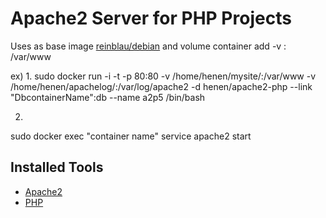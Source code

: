 Apache2 Server for PHP Projects
===============

Uses as base image [reinblau/debian](https://registry.hub.docker.com/u/reinblau/debian/)
and volume container add
-v  : /var/www


ex)
1.
sudo docker run -i -t -p 80:80 -v /home/henen/mysite/:/var/www -v /home/henen/apachelog/:/var/log/apache2 -d henen/apache2-php --link "DbcontainerName":db --name a2p5 /bin/bash 

2.
sudo docker exec "container name" service apache2 start



Installed Tools
---------------
* [Apache2](http://httpd.apache.org/)
* [PHP](http://php.net/)
